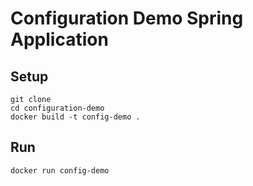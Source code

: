 # Configuration Demo Spring Application


## Setup

```
git clone 
cd configuration-demo
docker build -t config-demo .
```

## Run
```
docker run config-demo
```